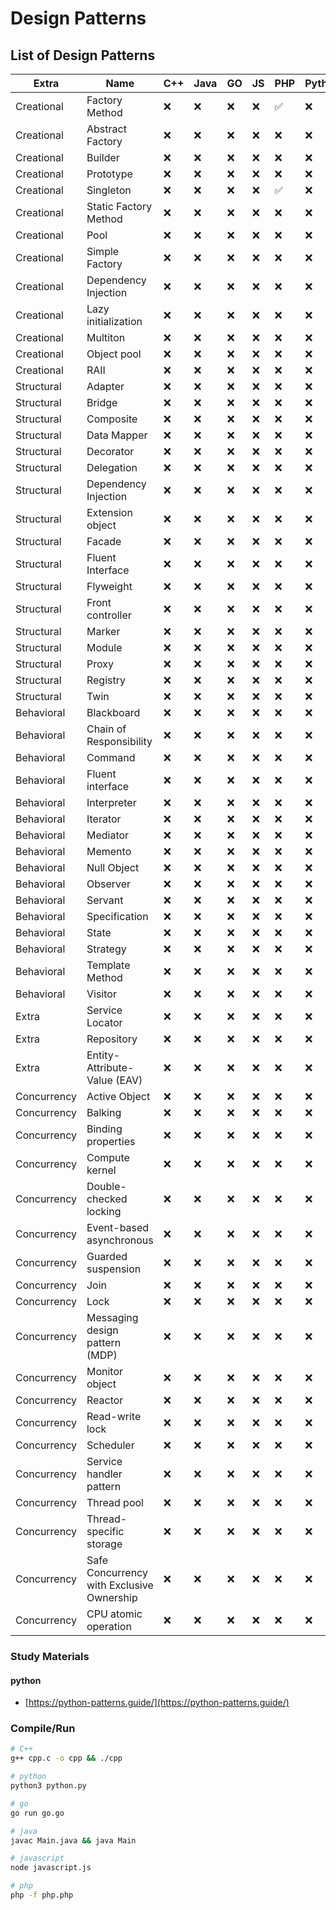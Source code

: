 # Design Patterns

## List of Design Patterns

| Extra       | Name                                      | C++ | Java | GO | JS | PHP | Python |
|-------------|-------------------------------------------|-----|------|----|----|-----|--------|
| Creational  | Factory Method                            | ❌   | ❌    | ❌  | ❌  | ✅   | ❌      |
| Creational  | Abstract Factory                          | ❌   | ❌    | ❌  | ❌  | ❌   | ❌      |
| Creational  | Builder                                   | ❌   | ❌    | ❌  | ❌  | ❌   | ❌      |
| Creational  | Prototype                                 | ❌   | ❌    | ❌  | ❌  | ❌   | ❌      |
| Creational  | Singleton                                 | ❌   | ❌    | ❌  | ❌  | ✅   | ❌      |
| Creational  | Static Factory Method                     | ❌   | ❌    | ❌  | ❌  | ❌   | ❌      |
| Creational  | Pool                                      | ❌   | ❌    | ❌  | ❌  | ❌   | ❌      |
| Creational  | Simple Factory                            | ❌   | ❌    | ❌  | ❌  | ❌   | ❌      |
| Creational  | Dependency Injection                      | ❌   | ❌    | ❌  | ❌  | ❌   | ❌      |
| Creational  | Lazy initialization                       | ❌   | ❌    | ❌  | ❌  | ❌   | ❌      |
| Creational  | Multiton                                  | ❌   | ❌    | ❌  | ❌  | ❌   | ❌      |
| Creational  | Object pool                               | ❌   | ❌    | ❌  | ❌  | ❌   | ❌      |
| Creational  | RAII                                      | ❌   | ❌    | ❌  | ❌  | ❌   | ❌      |
| Structural  | Adapter                                   | ❌   | ❌    | ❌  | ❌  | ❌   | ❌      |
| Structural  | Bridge                                    | ❌   | ❌    | ❌  | ❌  | ❌   | ❌      |
| Structural  | Composite                                 | ❌   | ❌    | ❌  | ❌  | ❌   | ❌      |
| Structural  | Data Mapper                               | ❌   | ❌    | ❌  | ❌  | ❌   | ❌      |
| Structural  | Decorator                                 | ❌   | ❌    | ❌  | ❌  | ❌   | ❌      |
| Structural  | Delegation                                | ❌   | ❌    | ❌  | ❌  | ❌   | ❌      |
| Structural  | Dependency Injection                      | ❌   | ❌    | ❌  | ❌  | ❌   | ❌      |
| Structural  | Extension object                          | ❌   | ❌    | ❌  | ❌  | ❌   | ❌      |
| Structural  | Facade                                    | ❌   | ❌    | ❌  | ❌  | ❌   | ❌      |
| Structural  | Fluent Interface                          | ❌   | ❌    | ❌  | ❌  | ❌   | ❌      |
| Structural  | Flyweight                                 | ❌   | ❌    | ❌  | ❌  | ❌   | ❌      |
| Structural  | Front controller                          | ❌   | ❌    | ❌  | ❌  | ❌   | ❌      |
| Structural  | Marker                                    | ❌   | ❌    | ❌  | ❌  | ❌   | ❌      |
| Structural  | Module                                    | ❌   | ❌    | ❌  | ❌  | ❌   | ❌      |
| Structural  | Proxy                                     | ❌   | ❌    | ❌  | ❌  | ❌   | ❌      |
| Structural  | Registry                                  | ❌   | ❌    | ❌  | ❌  | ❌   | ❌      |
| Structural  | Twin                                      | ❌   | ❌    | ❌  | ❌  | ❌   | ❌      |
| Behavioral  | Blackboard                                | ❌   | ❌    | ❌  | ❌  | ❌   | ❌      |
| Behavioral  | Chain of Responsibility                   | ❌   | ❌    | ❌  | ❌  | ❌   | ❌      |
| Behavioral  | Command                                   | ❌   | ❌    | ❌  | ❌  | ❌   | ❌      |
| Behavioral  | Fluent interface                          | ❌   | ❌    | ❌  | ❌  | ❌   | ❌      |
| Behavioral  | Interpreter                               | ❌   | ❌    | ❌  | ❌  | ❌   | ❌      |
| Behavioral  | Iterator                                  | ❌   | ❌    | ❌  | ❌  | ❌   | ❌      |
| Behavioral  | Mediator                                  | ❌   | ❌    | ❌  | ❌  | ❌   | ❌      |
| Behavioral  | Memento                                   | ❌   | ❌    | ❌  | ❌  | ❌   | ❌      |
| Behavioral  | Null Object                               | ❌   | ❌    | ❌  | ❌  | ❌   | ❌      |
| Behavioral  | Observer                                  | ❌   | ❌    | ❌  | ❌  | ❌   | ❌      |
| Behavioral  | Servant                                   | ❌   | ❌    | ❌  | ❌  | ❌   | ❌      |
| Behavioral  | Specification                             | ❌   | ❌    | ❌  | ❌  | ❌   | ❌      |
| Behavioral  | State                                     | ❌   | ❌    | ❌  | ❌  | ❌   | ❌      |
| Behavioral  | Strategy                                  | ❌   | ❌    | ❌  | ❌  | ❌   | ❌      |
| Behavioral  | Template Method                           | ❌   | ❌    | ❌  | ❌  | ❌   | ❌      |
| Behavioral  | Visitor                                   | ❌   | ❌    | ❌  | ❌  | ❌   | ❌      |
| Extra       | Service Locator                           | ❌   | ❌    | ❌  | ❌  | ❌   | ❌      |
| Extra       | Repository                                | ❌   | ❌    | ❌  | ❌  | ❌   | ❌      |
| Extra       | Entity-Attribute-Value (EAV)              | ❌   | ❌    | ❌  | ❌  | ❌   | ❌      |
| Concurrency | Active Object                             | ❌   | ❌    | ❌  | ❌  | ❌   | ❌      |
| Concurrency | Balking                                   | ❌   | ❌    | ❌  | ❌  | ❌   | ❌      |
| Concurrency | Binding properties                        | ❌   | ❌    | ❌  | ❌  | ❌   | ❌      |
| Concurrency | Compute kernel                            | ❌   | ❌    | ❌  | ❌  | ❌   | ❌      |
| Concurrency | Double-checked locking                    | ❌   | ❌    | ❌  | ❌  | ❌   | ❌      |
| Concurrency | Event-based asynchronous                  | ❌   | ❌    | ❌  | ❌  | ❌   | ❌      |
| Concurrency | Guarded suspension                        | ❌   | ❌    | ❌  | ❌  | ❌   | ❌      |
| Concurrency | Join                                      | ❌   | ❌    | ❌  | ❌  | ❌   | ❌      |
| Concurrency | Lock                                      | ❌   | ❌    | ❌  | ❌  | ❌   | ❌      |
| Concurrency | Messaging design pattern (MDP)            | ❌   | ❌    | ❌  | ❌  | ❌   | ❌      |
| Concurrency | Monitor object                            | ❌   | ❌    | ❌  | ❌  | ❌   | ❌      |
| Concurrency | Reactor                                   | ❌   | ❌    | ❌  | ❌  | ❌   | ❌      |
| Concurrency | Read-write lock                           | ❌   | ❌    | ❌  | ❌  | ❌   | ❌      |
| Concurrency | Scheduler                                 | ❌   | ❌    | ❌  | ❌  | ❌   | ❌      |
| Concurrency | Service handler pattern                   | ❌   | ❌    | ❌  | ❌  | ❌   | ❌      |
| Concurrency | Thread pool                               | ❌   | ❌    | ❌  | ❌  | ❌   | ❌      |
| Concurrency | Thread-specific storage                   | ❌   | ❌    | ❌  | ❌  | ❌   | ❌      |
| Concurrency | Safe Concurrency with Exclusive Ownership | ❌   | ❌    | ❌  | ❌  | ❌   | ❌      |
| Concurrency | CPU atomic operation                      | ❌   | ❌    | ❌  | ❌  | ❌   | ❌      |

### Study Materials

#### python

- [https://python-patterns.guide/](https://python-patterns.guide/)

### Compile/Run

```bash
# C++
g++ cpp.c -o cpp && ./cpp

# python
python3 python.py

# go
go run go.go

# java
javac Main.java && java Main

# javascript
node javascript.js

# php
php -f php.php
```
